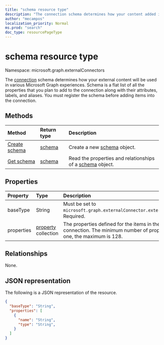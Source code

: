 ```yaml
---
title: "schema resource type"
description: "The connection schema determines how your content added into a connection will be used in various Microsoft Graph experiences."
author: "mecampos"
localization_priority: Normal
ms.prod: "search"
doc_type: resourcePageType
---
```


# schema resource type

Namespace: microsoft.graph.externalConnectors

The [connection](externalconnectors-externalconnection.md) schema determines how your external content will be used in various Microsoft Graph experiences. Schema is a flat list of all the properties that you plan to add to the connection along with their attributes, labels, and aliases. You must register the schema before adding items into the connection.

## Methods
|Method|Return type|Description|
|:---|:---|:---|
|[Create schema](../api/externalconnectors-schema-create.md)|[schema](../resources/externalconnectors-schema.md)|Create a new [schema](../resources/externalconnectors-schema.md) object.|
|[Get schema](../api/externalconnectors-schema-get.md)|[schema](../resources/externalconnectors-schema.md)|Read the properties and relationships of a [schema](../resources/externalconnectors-schema.md) object.|

## Properties
|Property|Type|Description|
|:---|:---|:---|
|baseType|String|Must be set to `microsoft.graph.externalConnector.externalItem`. Required.|
|properties|[property](../resources/externalconnectors-property.md) collection|The properties defined for the items in the connection. The minimum number of properties is one, the maximum is 128.|

## Relationships
None.

## JSON representation
The following is a JSON representation of the resource.
<!-- {
  "blockType": "resource",
  "keyProperty": "id",
  "@odata.type": "microsoft.graph.externalConnectors.schema",
  "openType": false
}
-->
``` json
{
  "baseType": "String",
  "properties": [
    {
      "name": "String",
      "type": "String",
    }
  ]
}
```

